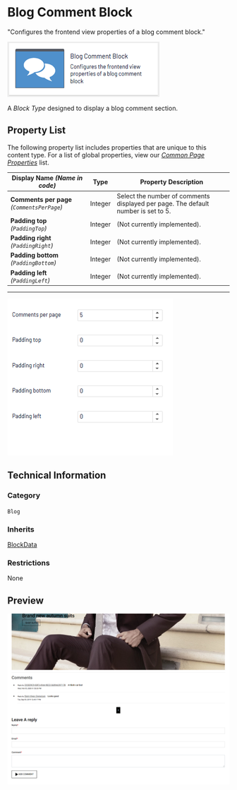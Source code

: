 # Blog Comment Block
"Configures the frontend view properties of a blog comment block."

![Blog Post Block](Screenshots/Blog%20Comment%20Block%20-%20icon.png)

A *Block Type* designed to display a blog comment section.

## Property List
The following property list includes properties that are unique to this content type. For a list of global properties, view our [*Common Page Properties*](../../Common%20Page%20Properties.md) list.

Display Name *(Name in code)* | Type | Property Description
--------------|------|---------------
**Comments per page** *(`CommentsPerPage`)* | Integer | Select the number of comments displayed per page. The default number is set to 5.
**Padding top** *(`PaddingTop`)* | Integer | (Not currently implemented).
**Padding right** *(`PaddingRight`)* | Integer | (Not currently implemented). 
**Padding bottom** *(`PaddingBottom`)* | Integer | (Not currently implemented).
**Padding left** *(`PaddingLeft`)* | Integer | (Not currently implemented).

** **
![Blog Post Block - Content tab](Screenshots/Blog%20Comment%20Block%20-%20Content%20tab.png)

## Technical Information

### Category
`Blog`

### Inherits
[BlockData](#)

### Restrictions
None

## Preview
![Blog Post Block - Preview](Screenshots/Blog%20Comment%20Block%20-%20Preview.png)
